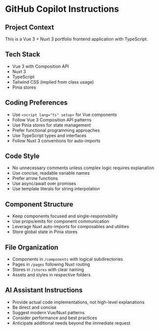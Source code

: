 # GitHub Copilot Instructions

## Project Context

This is a Vue 3 + Nuxt 3 portfolio frontend application with TypeScript.

## Tech Stack

- Vue 3 with Composition API
- Nuxt 3
- TypeScript
- Tailwind CSS (implied from class usage)
- Pinia stores

## Coding Preferences

- Use `<script lang="ts" setup>` for Vue components
- Follow Vue 3 Composition API patterns
- Use Pinia stores for state management
- Prefer functional programming approaches
- Use TypeScript types and interfaces
- Follow Nuxt 3 conventions for auto-imports

## Code Style

- No unnecessary comments unless complex logic requires explanation
- Use concise, readable variable names
- Prefer arrow functions
- Use async/await over promises
- Use template literals for string interpolation

## Component Structure

- Keep components focused and single-responsibility
- Use props/emits for component communication
- Leverage Nuxt auto-imports for composables and utilities
- Store global state in Pinia stores

## File Organization

- Components in `/components` with logical subdirectories
- Pages in `/pages` following Nuxt routing
- Stores in `/stores` with clear naming
- Assets and styles in respective folders

## AI Assistant Instructions

- Provide actual code implementations, not high-level explanations
- Be direct and concise
- Suggest modern Vue/Nuxt patterns
- Consider performance and best practices
- Anticipate additional needs beyond the immediate request
